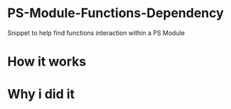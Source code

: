 # PS-Module-Functions-Dependency
Snippet to help find functions interaction within a PS Module

# How it works


# Why i did it
